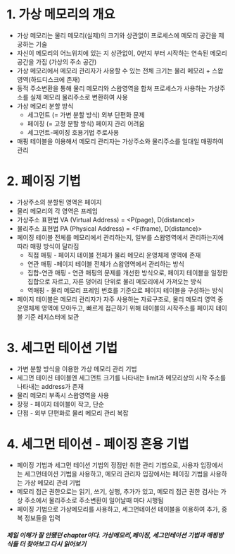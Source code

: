# 1. 가상 메모리의 개요
  
  * 가상 메모리는 물리 메모리(실제)의 크기와 상관없이 프로세스에 메모리 공간을 제공하는 기술
  * 자신이 메모리의 어느위치에 있는 지 상관없이, 0번지 부터 시작하는 연속된 메모리 공간을 가짐 (가상의 주소 공간)
  * 가상 메모리에서 메모리 관리자가 사용할 수 있는 전체 크기는 물리 메모리 + 스왑영역(하드디스크에 존재)
  * 동적 주소변환을 통해 물리 메모리와 스왑영역을 합쳐 프로세스가 사용하는 가상주소를 실제 메모리 물리주소로 변환하여 사용
  * 가상 메모리 분할 방식
    * 세그먼트 (= 가변 분할 방식) 외부 단편화 문제
    * 페이징 (= 고정 분할 방식) 페이지 관리 어려움
    * 세그먼트-페이징 호용기법 주로사용
  * 매핑 테이블을 이용해서 메모리 관리자는 가상주소와 물리주소를 일대일 매핑하여 관리


# 2. 페이징 기법

  * 가상주소의 분할된 영역은 페이지
  * 물리 메모리의 각 영역은 프레임
  * 가상주소 표현법 VA (Virtual Address) = <P(page), D(distance)>
  * 물리주소 표현법 PA (Physical Address) = <F(frame), D(distance)>
  * 페이징 테이블 전체를 메모리에서 관리하는지, 일부를 스왑영역에서 관리하는지에 따라 매핑 방식이 달라짐
    * 직접 매핑 - 페이지 테이블 전체가 물리 메모리 운영체제 영역에 존재
    * 연관 매핑 -페이지 테이블 전체가 스왑영역에서 관리하는 방식
    * 집합-연관 매핑 - 연관 매핑의 문제를 개선한 방식으로, 페이지 테이블을 일정한 집합으로 자르고, 자른 덩어리 단위로 물리 메모리에서 가져오는 방식
    * 역매핑 - 물리 메모리 프레임 번호를 기준으로 페이지 테이블을 구성하는 방식
  * 페이지 테이블은 메모리 관리자가 자주 사용하는 자료구조로, 물리 메모리 영역 중 운영체제 영역에 모아두고, 빠르게 접근하기 위해 테이블의 시작주소를 페이지 테이블 기준 레지스터에 보관


# 3. 세그먼 테이션 기법

  * 가변 분할 방식을 이용한 가상 메모리 관리 기법
  * 세그먼 테이션 테이블엔 세그먼트 크기를 나타내는 limit과 메모리상의 시작 주소를 나타내는 address가 존재
  * 물리 메모리 부족시 스왑영역을 사용
  * 장정 - 페이지 테이블이 작고, 단순
  * 단점 - 외부 단편화로 물리 메모리 관리 복잡

# 4. 세그먼 테이션 - 페이징 혼용 기법

 * 페이징 기법과 세그먼 테이션 기법의 정점만 취한 관리 기법으로, 사용자 입장에서는 세그먼테이션 기법을 사용하고, 메모리 관리자 입장에서는 페이징 기법을 사용하는 가상 메모리 관리 기법
 * 메모리 접근 권한으로는 읽기, 쓰기, 실행, 추가가 있고, 메모리 접근 권한 검사는 가상 주소에서 물리주소로 주소변환이 일어날때 마다 시행됨
 * 페이징 기법으로 가상메모리를 사용하고, 세그먼테이션 테이블을 이용하여 추가, 중복 정보들을 입력

##### 제일 이해가 잘 안됐던 chapter이다. 가상메모리,페이징, 세그먼테이션 기법과 매핑방식들 더 찾아보고 다시 읽어보기